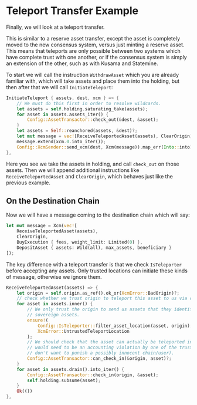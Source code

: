 # Teleport Transfer Example

Finally, we will look at a teleport transfer.

This is similar to a reserve asset transfer, except the asset is completely moved to the new
consensus system, versus just minting a reserve asset. This means that teleports are only possible
between two systems which have complete trust with one another, or if the consensus system is simply
an extension of the other, such as with Kusama and Statemine.

To start we will call the instruction `WithdrawAsset` which you are already familiar with, which
will take assets and place them into the holding, but then after that we will call
`InitiateTeleport`:

```rust
InitiateTeleport { assets, dest, xcm } => {
    // We must do this first in order to resolve wildcards.
    let assets = self.holding.saturating_take(assets);
    for asset in assets.assets_iter() {
        Config::AssetTransactor::check_out(&dest, &asset);
    }
    let assets = Self::reanchored(assets, &dest)?;
    let mut message = vec![ReceiveTeleportedAsset(assets), ClearOrigin];
    message.extend(xcm.0.into_iter());
    Config::XcmSender::send_xcm(dest, Xcm(message)).map_err(Into::into)
},
```

Here you see we take the assets in holding, and call `check_out` on those assets. Then we will append additional instructions like `ReceiveTeleportedAsset` and `ClearOrigin`, which behaves just like the previous example.

<!-- slide:break -->

## On the Destination Chain

Now we will have a message coming to the destination chain which will say:

```rust
let mut message = Xcm(vec![
	ReceiveTeleportedAsset(assets),
	ClearOrigin,
	BuyExecution { fees, weight_limit: Limited(0) },
	DepositAsset { assets: Wild(all), max_assets, beneficiary }
]);
```

The key difference with a teleport transfer is that we check `IsTeleporter` before accepting any assets. Only trusted locations can initiate these kinds of message, otherwise we ignore them.

```rust
ReceiveTeleportedAsset(assets) => {
    let origin = self.origin.as_ref().ok_or(XcmError::BadOrigin)?;
    // check whether we trust origin to teleport this asset to us via config trait.
    for asset in assets.inner() {
        // We only trust the origin to send us assets that they identify as their
        // sovereign assets.
        ensure!(
            Config::IsTeleporter::filter_asset_location(asset, origin),
            XcmError::UntrustedTeleportLocation
        );
        // We should check that the asset can actually be teleported in (for this to be in error, there
        // would need to be an accounting violation by one of the trusted chains, so it's unlikely, but we
        // don't want to punish a possibly innocent chain/user).
        Config::AssetTransactor::can_check_in(&origin, asset)?;
    }
    for asset in assets.drain().into_iter() {
        Config::AssetTransactor::check_in(origin, &asset);
        self.holding.subsume(asset);
    }
    Ok(())
},
```
